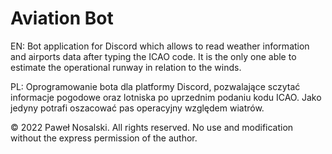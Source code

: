 # Aviation Bot

EN: Bot application for Discord which allows to read weather information and airports data after typing the ICAO code. It is the only one able to estimate the operational runway in relation to the winds.

PL: Oprogramowanie bota dla platformy Discord, pozwalające sczytać informacje pogodowe oraz lotniska po uprzednim podaniu kodu ICAO. Jako jedyny potrafi oszacować pas operacyjny względem wiatrów.

© 2022 Paweł Nosalski. All rights reserved.
No use and modification without the express permission of the author.
